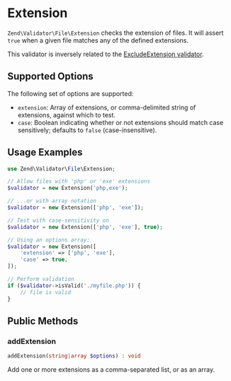 # Extension

`Zend\Validator\File\Extension` checks the extension of files. It will assert
`true` when a given file matches any of the defined extensions.

This validator is inversely related to the
[ExcludeExtension validator](exclude-extension.md).

## Supported Options

The following set of options are supported:

- `extension`: Array of extensions, or comma-delimited string of extensions,
  against which to test.
- `case`: Boolean indicating whether or not extensions should match case
  sensitively; defaults to `false` (case-insensitive).

## Usage Examples

```php
use Zend\Validator\File\Extension;

// Allow files with 'php' or 'exe' extensions
$validator = new Extension('php,exe');

// ...or with array notation
$validator = new Extension(['php', 'exe']);

// Test with case-sensitivity on
$validator = new Extension(['php', 'exe'], true);

// Using an options array:
$validator = new Extension([
    'extension' => ['php', 'exe'],
    'case' => true,
]);

// Perform validation
if ($validator->isValid('./myfile.php')) {
    // file is valid
}
```

## Public Methods

### addExtension

```php
addExtension(string|array $options) : void
```

Add one or more extensions as a comma-separated list, or as an array.
